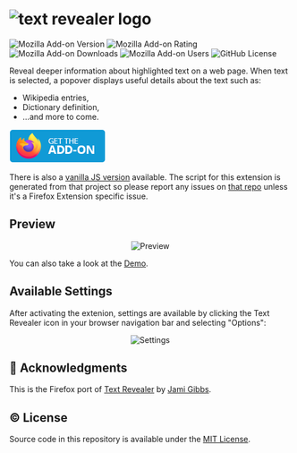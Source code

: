 # ![text revealer logo](logo.jpg)

![Mozilla Add-on Version](https://img.shields.io/amo/v/{b5ca06cf-4c6e-40f6-b367-a20a6f2a15ee})
![Mozilla Add-on Rating](https://img.shields.io/amo/rating/{b5ca06cf-4c6e-40f6-b367-a20a6f2a15ee})
![Mozilla Add-on Downloads](https://img.shields.io/amo/dw/{b5ca06cf-4c6e-40f6-b367-a20a6f2a15ee})
![Mozilla Add-on Users](https://img.shields.io/amo/users/{b5ca06cf-4c6e-40f6-b367-a20a6f2a15ee})
![GitHub License](https://img.shields.io/github/license/semanticdata/firefox-brave-search)

Reveal deeper information about highlighted text on a web page. When text is selected, a popover displays useful details about the text such as:

- Wikipedia entries,
- Dictionary definition,
- ...and more to come.

[![Get the Addon](firefox.png)](https://addons.mozilla.org/en-US/firefox/addon/text-revealer/)

There is also a [vanilla JS version](https://github.com/jamigibbs/text-revealer-js) available. The script for this extension is generated from that project so please report any issues on [that repo](https://github.com/jamigibbs/text-revealer-js/issues/new/choose) unless it's a Firefox Extension specific issue.

## Preview

<p align=center>
<img src="preview.gif" alt="Preview" />
</p>

You can also take a look at the [Demo](https://jamigibbs.github.io/text-revealer-js/).

## Available Settings

After activating the extenion, settings are available by clicking the Text Revealer icon in your browser navigation bar and selecting "Options":

<p align=center>
<img src="settings.png" alt="Settings" width=400 />
</p>

## 💜 Acknowledgments

This is the Firefox port of [Text Revealer](https://github.com/jamigibbs/text-revealer-js) by [Jami Gibbs](https://github.com/jamigibbs/).

## © License

Source code in this repository is available under the [MIT License](LICENSE).
